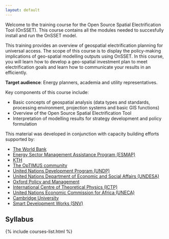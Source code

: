```yaml
---
layout: default
---
```

Welcome to the training course for the Open Source Spatial Electrification Tool (OnSSET). This course contains all the modules needed to succesfully install and run the OnSSET model.

This training provides an overview of geospatial electrification planning for universal access. The scope of this course is to display the policy-making implications of geo-spatial modelling outputs using OnSSET. In this course, you will learn how to develop a geo-spatial investment plan to meet electrification goals and learn how to communicate your results in an efficiently.

**Target audience**: Energy planners, academia and utility representatives.

Key components of this course include: 
* Basic concepts of geospatial analysis (data types and standards, processing environment, projection systems and basic GIS functions) 
* Overview of the Open Source Spatial Electrification Tool 
* Interpretation of modelling results for strategy development and policy formulation  

This material was developed in conjunction with capacity building efforts supported by:<br>
* [The World Bank](https://www.worldbank.org/) 
* [Energy Sector Management Assistance Program (ESMAP)](https://www.esmap.org/)
* [KTH](https://www.energy.kth.se/energy-systems/)
* [The OpTIMUS community](http://www.optimus.community/)
* [United Nations Development Program (UNDP)](https://www.undp.org/content/undp/en/home.html)
* [United Nations Department of Economic and Social Affairs (UNDESA)](https://www.un.org/development/desa/en/)
* [Oxford Policy and Management](https://www.opml.co.uk/)
* [International Centre of Theoretical Physics (ICTP)](https://www.ictp.it/)
* [United Nations Economic Commission for Africa (UNECA)](https://www.uneca.org/)
* [Cambridge University](https://www.cam.ac.uk/)
* [Smart Development Works (SNV)](https://snv.org/)



## Syllabus


{% include courses-list.html %}









